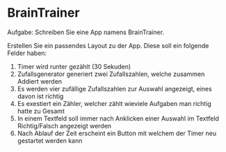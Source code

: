 # BrainTrainer

Aufgabe:
Schreiben Sie eine App namens BrainTrainer.

Erstellen Sie ein passendes Layout zu der App. Diese soll ein folgende Felder haben:
  1)  Timer wird runter gezählt (30 Sekuden)
  2)  Zufallsgenerator generiert zwei Zufallszahlen, welche zusammen Addiert werden
  3)  Es werden vier zufällige Zufallszahlen zur Auswahl angezeigt, eines davon ist richtig
  4)  Es exestiert ein Zähler, welcher zählt wieviele Aufgaben man richtig hatte zu Gesamt
  5)  In einem Textfeld soll immer nach Anklicken einer Auswahl im Textfeld Richtig/Falsch angezeigt werden
  6)  Nach Ablauf der Zeit erscheint ein Button mit welchem der Timer neu gestartet werden kann
